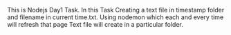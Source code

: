 This is Nodejs Day1 Task.
In this Task Creating a text file in timestamp folder and filename in current time.txt. Using nodemon which each and every time will refresh that page Text file will create in a particular folder.